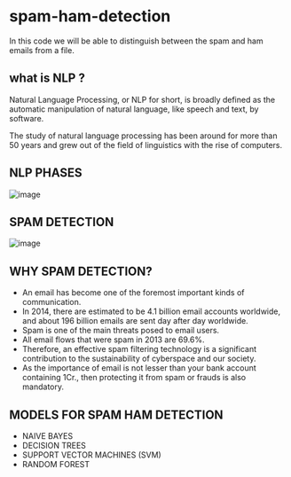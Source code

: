 # spam-ham-detection
In this code we will be able to distinguish between the spam and ham emails from a file.

## what is NLP ?
Natural Language Processing, or NLP for short, is broadly defined as the automatic manipulation of natural language, like speech and text, by software.


The study of natural language processing has been around for more than 50 years and grew out of the field of linguistics with the rise of computers.

## NLP PHASES 

![image](https://user-images.githubusercontent.com/63282184/135890477-f3b29a05-6d45-46e1-a51a-5f3ac55ad948.png)

## SPAM DETECTION 

![image](https://user-images.githubusercontent.com/63282184/136066955-a0d7e22c-4de5-45db-83e9-87bf7862f15f.png)

## WHY SPAM DETECTION?

- An email has become one of the foremost important kinds of communication. 
- In 2014, there are estimated to be 4.1 billion email accounts worldwide, and about 196 billion emails are sent day after day worldwide. 
- Spam is one of the main threats posed to email users. 
- All email flows that were spam in 2013 are 69.6%. 
- Therefore, an effective spam filtering technology is a significant contribution to the sustainability of cyberspace and our society. 
- As the importance of email is not lesser than your bank account containing 1Cr., then protecting it from spam or frauds is also mandatory.

## MODELS FOR SPAM HAM DETECTION

- NAIVE BAYES
- DECISION TREES
- SUPPORT VECTOR MACHINES (SVM)
- RANDOM FOREST
